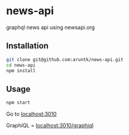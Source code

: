 # news-api
graphql news api using newsapi.org

## Installation

```sh
git clone git@github.com:aruntk/news-api.git
cd news-api
npm install
```

## Usage

```sh
npm start
```

Go to [localhost:3010](http://localhost:3010)

GraphiQL = [localhost:3010/graphiql](http://localhost:3010/graphiql)
